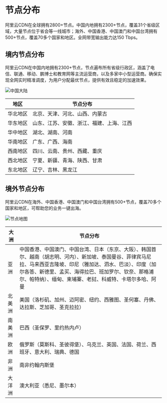 # 节点分布

阿里云CDN在全球拥有2800+节点。中国内地拥有2300+节点，覆盖31个省级区域，大量节点位于省会等一线城市；海外、中国香港、中国澳门和中国台湾拥有500+节点，覆盖70多个国家和地区。全网带宽输出能力达150 Tbps。

## 境内节点分布

阿里云CDN在中国内地拥有2300+节点，节点遍布所有省级行政区，涵盖了电信、联通、移动、鹏博士和教育网等主流运营商，以及多家中小型运营商。确保实现全网实时精准调度，为用户分配最优节点，提供有效且稳定的加速效果。

![中国大陆](https://static-aliyun-doc.oss-accelerate.aliyuncs.com/assets/img/zh-CN/9558270261/p32399.png)

|地区|节点分布|
|--|----|
|华北地区|北京、天津、河北、山西、内蒙古|
|华东地区|山东、江苏、安徽、浙江、福建、上海、江西|
|华中地区|湖北、湖南、河南|
|华南地区|广东、广西、海南|
|西南地区|四川、云南、贵州、西藏、重庆|
|西北地区|宁夏、新疆、青海、陕西、甘肃|
|东北地区|辽宁、吉林、黑龙江|

## 境外节点分布

阿里云CDN在海外、中国香港、中国澳门和中国台湾拥有500+节点，覆盖70多个国家和地区，可帮助您的业务一键出海。

![节点地图](https://static-aliyun-doc.oss-accelerate.aliyuncs.com/assets/img/zh-CN/6487270261/p84875.png)

|大洲|节点分布|
|--|----|
|亚洲|中国香港、中国澳门、中国台湾、日本（东京、大阪）、韩国首尔、越南（胡志明、河内）、新加坡、泰国曼谷、菲律宾马尼拉、马来西亚吉隆坡、印尼（雅加达、泗水、巴淡）、印度（加尔各答、新德里、孟买、海得拉巴、班加罗尔、钦奈、那格浦尔、帕特纳）、缅甸、柬埔寨、老挝、科威特、卡塔尔多哈、阿曼|
|北美洲|美国（洛杉矶、加州、迈阿密、纽约、西雅图、圣何塞、丹佛、达拉斯、芝加哥、圣克拉拉）|
|南美洲|巴西（圣保罗、里约热内卢）|
|欧洲|俄罗斯（莫斯科、圣彼得堡）、乌克兰、英国、法国、荷兰、西班牙、意大利、瑞典、德国|
|非洲|南非约翰内斯堡|
|大洋洲|澳大利亚（悉尼、墨尔本）|

